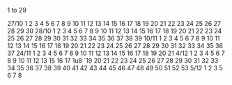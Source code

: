 1 to 29

27/10
1 2 3 4 5 6 7 8 9 10 11 12 13 14 15 16 17 18 19 20 21 22 23 24 25 26 27 28 29 30
28/10
1 2 3 4 5 6 7 8 9 10 11 12 13 14 15 16 17 18 19 20 21 22 23 24 25 26 27 28 29 30 31 32 33 34 35 36 37 38 39
10/11
1 2 3 4 5 6 7 8 9 10 11 12 13 14 15 16 17 18 19 20 21 22 23 24 25 26 27 28 29 30 31 32 33 34 35 36 37
24/11
1 2 3 4 5 6 7 8 9 10 11 12 13 14 15 16 17 18 19 20 21
4/12
1 2 3 4 5 6 7 8 9 10 11 12 13 15 16 17 1u8 `19 20 21 22 23 24 25 26 27 28 29 30 31 32 33 34 35 36 37 38 39 40 41 42 43 44 45 46 47 48 49 50 51 52 53
5/12
1 2 3 5 6 7 8

